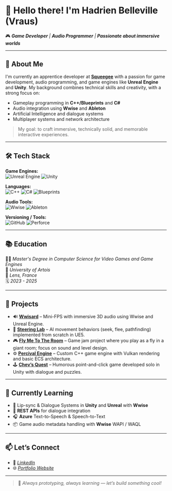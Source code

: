<!--
**vraus/vraus** is a ✨ _special_ ✨ repository because its `README.md` (this file) appears on your GitHub profile.

Here are some ideas to get you started:

- 🔭 I’m currently working on ...
- 🌱 I’m currently learning ...
- 👯 I’m looking to collaborate on ...
- 🤔 I’m looking for help with ...
- 💬 Ask me about ...
- 📫 How to reach me: ...
- ⚡ Fun fact: ...
-->

# 👋 Hello there! I'm Hadrien Belleville (Vraus)

🎮 _**Game Developer** | **Audio Programmer** | **Passionate about immersive worlds**_

---

## 🧭 About Me

I'm currently an apprentice developer at [**Squeegee**](https://www.squeegeeverse.com) with a passion for game development, audio programming, and game engines like **Unreal Engine** and **Unity**. My background combines technical skills and creativity, with a strong focus on:

- Gameplay programming in **C++/Blueprints** and **C#**
- Audio integration using **Wwise** and **Ableton**
- Artificial Intelligence and dialogue systems
- Multiplayer systems and network architecture

> My goal: to craft immersive, technically solid, and memorable interactive experiences.

---

## 🛠️ Tech Stack

**Game Engines:**  
![Unreal Engine](https://img.shields.io/badge/-Unreal%20Engine-313131?logo=unrealengine&logoColor=white) ![Unity](https://img.shields.io/badge/-Unity-222222?logo=unity&logoColor=white)

**Languages:**  
![C++](https://img.shields.io/badge/-C++-00599C?logo=c%2B%2B&logoColor=white) ![C#](https://img.shields.io/badge/-C%23-68217A?logo=csharp&logoColor=white) ![Blueprints](https://img.shields.io/badge/-Blueprints-7E57C2?logo=unrealengine&logoColor=white)

**Audio Tools:**  
![Wwise](https://img.shields.io/badge/-Wwise-004880?logo=audacity&logoColor=white) ![Ableton](https://img.shields.io/badge/-Ableton-000000?logo=abletonlive&logoColor=white)

**Versioning / Tools:**  
![GitHub](https://img.shields.io/badge/-GitHub-181717?logo=github&logoColor=white) ![Perforce](https://img.shields.io/badge/-Perforce-005CAB?logo=perforce&logoColor=white)

---

## 📚 Education

🧑‍🎓 _Master's Degree in Computer Science for Video Games and Game Engines_  
🏫 _University of Artois_  
📍 _Lens, France_  
🗓️ _2023 - 2025_

---

## 🧪 Projects

- 🔊 **[Wwisard](https://github.com/vraus/Wwisard)** – Mini-FPS with immersive 3D audio using Wwise and Unreal Engine.
- 🤖 **[Steering Lab](https://github.com/vraus/Steering_Lab)** – AI movement behaviors (seek, flee, pathfinding) implemented from scratch in UE5.
- 🎮 **[Fly Me To The Room](https://github.com/vraus/FlyMeToTheRoom)** – Game jam project where you play as a fly in a giant room; focus on sound and level design.
- ⚙️ **[Percival Engine](https://github.com/vraus/Percival-Engine)** – Custom C++ game engine with Vulkan rendering and basic ECS architecture.
- 🕹️ **[Chev’s Quest](https://vraus.itch.io/chevs-quest)** – Humorous point-and-click game developed solo in Unity with dialogue and puzzles.

---

## 🌱 Currently Learning

- 🔄 Lip-sync & Dialogue Systems in **Unity** and **Unreal** with **Wwise**
- 💬 **REST APIs** for dialogue integration
- 🎧 **Azure** Text-to-Speech & Speech-to-Text
- 📦 Game audio metadata handling with **Wwise** WAPI / WAQL

---

## 📫 Let’s Connect

- 💼 _[LinkedIn](https://www.linkedin.com/in/ton-nom/)_
- 🌐 _[Portfolio Website](https://vraus.github.io/portfolio/)_

---

> 🎯 _Always prototyping, always learning — let’s build something cool!_
